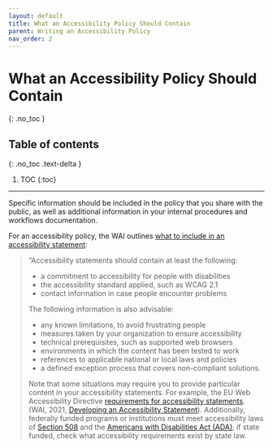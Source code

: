 ```yaml
---
layout: default
title: What an Accessibility Policy Should Contain
parent: Writing an Accessibility Policy
nav_order: 2
---
```


# What an Accessibility Policy Should Contain
{: .no_toc }

## Table of contents
{: .no_toc .text-delta }

1. TOC
{:toc}

---

Specific information should be included in the policy that you share with the public, as well as additional information  in your internal procedures and workflows documentation. 

For an accessibility policy, the WAI outlines [what to include in an accessibility statement](https://www.w3.org/WAI/planning/statements/): 

> “Accessibility statements should contain at least the following:
>   -	a commitment to accessibility for people with disabilities
>   -	the accessibility standard applied, such as WCAG 2.1
>   -	contact information in case people encounter problems
>
>   The following information is also advisable:
>
>   -	any known limitations, to avoid frustrating people
>   -	measures taken by your organization to ensure accessibility
>   -	technical prerequisites, such as supported web browsers
>   -	environments in which the content has been tested to work
>   -	references to applicable national or local laws and policies
>   -	a defined exception process that covers non-compliant solutions.
>
> Note that some situations may require you to provide particular content in your accessibility statements. For example, the EU Web Accessibility Directive [requirements for accessibility statements](https://eur-lex.europa.eu/eli/dec_impl/2018/1523/oj). (WAI, 2021, [Developing an Accessibility Statement](https://www.w3.org/WAI/planning/statements/)). Additionally, federally funded programs or institutions must meet accessibility laws of [Section 508][Section 508] and the [Americans with  Disabilities Act (ADA)][ADA]; if state funded, check what accessibility requirements exist by state law.

[Section 508]: https://www.section508.gov/
[ADA]: https://www.ada.gov/

